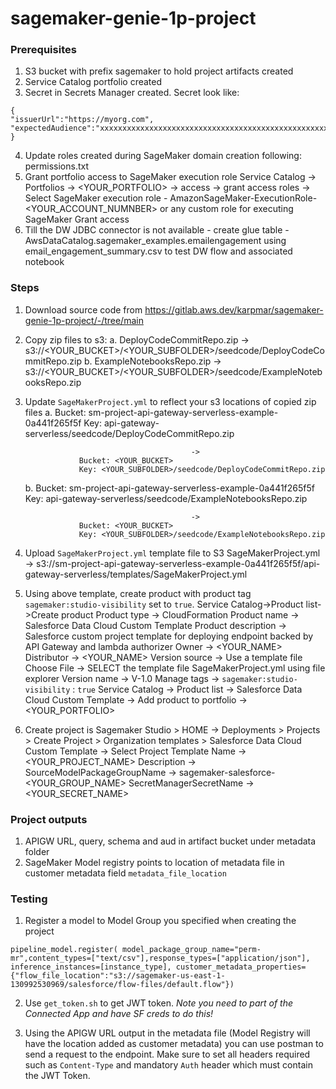 # sagemaker-genie-1p-project

### Prerequisites

1. S3 bucket with prefix sagemaker to hold project artifacts created
2. Service Catalog portfolio created
3. Secret in Secrets Manager created.
Secret look like:
```
{
"issuerUrl":"https://myorg.com",
"expectedAudience":"xxxxxxxxxxxxxxxxxxxxxxxxxxxxxxxxxxxxxxxxxxxxxxxxxxxxxxxxxxxxxxxxxxxxxxxxxxx"
}
```
4. Update roles created during SageMaker domain creation following: permissions.txt
5. Grant portfolio access to SageMaker execution role
    Service Catalog -> Portfolios -> <YOUR_PORTFOLIO> -> access -> grant access
    roles -> Select SageMaker execution role - AmazonSageMaker-ExecutionRole-<YOUR_ACCOUNT_NUMNBER> or any custom role for executing SageMaker
    Grant access
6. Till the DW JDBC connector is not available - create glue table - AwsDataCatalog.sagemaker_examples.emailengagement using email_engagement_summary.csv to test DW flow and associated notebook


### Steps

1. Download source code from https://gitlab.aws.dev/karpmar/sagemaker-genie-1p-project/-/tree/main
2. Copy zip files to s3:
    a. DeployCodeCommitRepo.zip -> s3://<YOUR_BUCKET>/<YOUR_SUBFOLDER>/seedcode/DeployCodeCommitRepo.zip
    b. ExampleNotebooksRepo.zip -> s3://<YOUR_BUCKET>/<YOUR_SUBFOLDER>/seedcode/ExampleNotebooksRepo.zip
3. Update `SageMakerProject.yml` to reflect your s3 locations of copied zip files
    a. 
                   Bucket: sm-project-api-gateway-serverless-example-0a441f265f5f
                   Key: api-gateway-serverless/seedcode/DeployCodeCommitRepo.zip

                                            ->
                   Bucket: <YOUR_BUCKET>
                   Key: <YOUR_SUBFOLDER>/seedcode/DeployCodeCommitRepo.zip
    b. 
                   Bucket: sm-project-api-gateway-serverless-example-0a441f265f5f
                   Key: api-gateway-serverless/seedcode/ExampleNotebooksRepo.zip

                                            ->
                   Bucket: <YOUR_BUCKET>
                   Key: <YOUR_SUBFOLDER>/seedcode/ExampleNotebooksRepo.zip
4. Upload `SageMakerProject.yml` template file to S3
    SageMakerProject.yml -> s3://sm-project-api-gateway-serverless-example-0a441f265f5f/api-gateway-serverless/templates/SageMakerProject.yml
5. Using above template, create product with product tag `sagemaker:studio-visibility` set to `true`.
    Service Catalog->Product list->Create product
        Product type -> CloudFormation
        Product name -> Salesforce Data Cloud Custom Template
        Product description -> Salesforce custom project template for deploying endpoint backed by API Gateway and lambda authorizer
        Owner -> <YOUR_NAME>
        Distributor -> <YOUR_NAME>
        Version source -> Use a template file
        Choose File -> SELECT the template file SageMakerProject.yml using file explorer
        Version name -> V-1.0
        Manage tags -> `sagemaker:studio-visibility` : `true`
        Service Catalog -> Product list -> Salesforce Data Cloud Custom Template -> Add product to portfolio -> <YOUR_PORTFOLIO>
6. Create project is Sagemaker
    Studio > HOME -> Deployments > Projects > Create Project > Organization templates > Salesforce Data Cloud Custom Template -> Select Project Template
        Name -> <YOUR_PROJECT_NAME>
        Description -> <optional>
        SourceModelPackageGroupName -> sagemaker-salesforce-<YOUR_GROUP_NAME>
        SecretManagerSecretName -> <YOUR_SECRET_NAME>

### Project outputs
1. APIGW URL, query, schema and aud in artifact bucket under metadata folder
2. SageMaker Model registry points to location of metadata file in customer metadata field `metadata_file_location`

### Testing
1. Register a model to Model Group you specified when creating the project
```
pipeline_model.register( model_package_group_name="perm-mr",content_types=["text/csv"],response_types=["application/json"], inference_instances=[instance_type], customer_metadata_properties={"flow_file_location":"s3://sagemaker-us-east-1-130992530969/salesforce/flow-files/default.flow"})
```
2. Use `get_token.sh` to get JWT token. *Note you need to part of the Connected App and have SF creds to do this!*

3. Using the APIGW URL output in the metadata file (Model Registry will have the location added as customer metadata) you can use postman to send a request to the endpoint. 
Make sure to set all headers required such as `Content-Type` and mandatory `Auth` header which must contain the JWT Token. 

